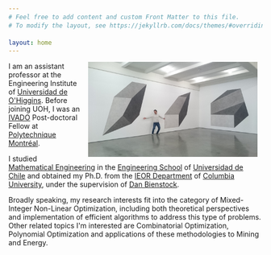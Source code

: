 ```yaml
---
# Feel free to add content and custom Front Matter to this file.
# To modify the layout, see https://jekyllrb.com/docs/themes/#overriding-theme-defaults

layout: home
---
```


<p><img src="assets/frontimage.jpg" align="right" style="margin: 0px 10px 0px 10px;" width="336" height="189" />I am an assistant professor at the Engineering Institute of <a href="http://www.uoh.cl" target="_blank" rel="noopener">Universidad de O'Higgins</a>. Before joining UOH, I was an <a href="https://ivado.ca/en/">IVADO</a> Post-doctoral Fellow at <a href="http://www.polymtl.ca/">Polytechnique Montréal</a>.
</p>

<p>I studied <a href="http://dim.uchile.cl/mathematical-engineering-department/110386/about" target="_blank" rel="noopener">Mathematical Engineering</a> in the <span style="color: #ff9900;"><a href="http://ingenieria.uchile.cl/" target="_blank" rel="external noopener">Engineering School</a></span> of <a href="http://www.uchile.cl/" target="_blank" rel="external noopener">Universidad de Chile</a> and obtained my Ph.D. from the <a href="http://ieor.columbia.edu/" target="_blank" rel="external noopener">IEOR Department</a> of <a href="http://www.columbia.edu" target="_blank" rel="external noopener">Columbia University</a>, under the supervision of <a href="http://www.columbia.edu/~dano/" target="_blank" rel="external noopener">Dan Bienstock</a>.</p>

<p>Broadly speaking, my research interests fit into the category of Mixed-Integer Non-Linear Optimization, including both theoretical perspectives and implementation of efficient algorithms to address this type of problems. Other related topics I'm interested are Combinatorial Optimization, Polynomial Optimization and applications of these methodologies to Mining and Energy.</p>

